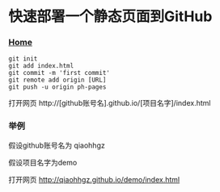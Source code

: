 # 快速部署一个静态页面到GitHub

### [Home](http://qiaohhgz.github.io/demo/index.html)

```git
git init
git add index.html
git commit -m 'first commit'
git remote add origin [URL]
git push -u origin ph-pages
```

打开网页 http://[github账号名].github.io/[项目名字]/index.html

### 举例

假设github账号名为 qiaohhgz

假设项目名字为demo

打开网页 http://qiaohhgz.github.io/demo/index.html


